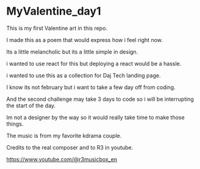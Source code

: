 # MyValentine_day1

This is my first Valentine art in this repo.

I made this as a poem that would express how i feel right now.

Its a little melancholic but its a little simple in design.

i wanted to use react for this but deploying a react would be a hassle.

i wanted to use this as a collection for Daj Tech landing page.


I know its not february but i want to take a few day off from coding.

And the second challenge may take 3 days to code so i will be interrupting the start of the day.

Im not a designer by the way so it would really take time to make those things.


The music is from my favorite kdrama couple.

Credits to the real composer and to R3 in youtube.

https://www.youtube.com/@r3musicbox_en
